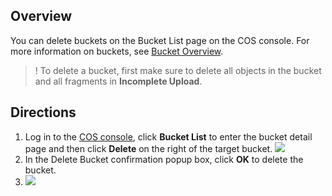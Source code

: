 ## Overview

You can delete buckets on the Bucket List page on the COS console. For more information on buckets, see [Bucket Overview](https://cloud.tencent.com/document/product/436/13312).

>! To delete a bucket, first make sure to delete all objects in the bucket and all fragments in **Incomplete Upload**.

## Directions

1. Log in to the [COS console](https://console.cloud.tencent.com/cos5), click **Bucket List** to enter the bucket detail page and then click **Delete** on the right of the target bucket.
   ![](https://main.qcloudimg.com/raw/b93fd4de9c42c5d8d2e48f69fc48b59d.png)
2. In the Delete Bucket confirmation popup box, click **OK** to delete the bucket.
3. ![](https://main.qcloudimg.com/raw/121c0b37c6ded183b4383cca3aba5429.png)


